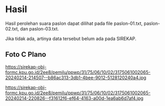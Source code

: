 # Hasil

Hasil perolehan suara paslon dapat dilihat pada file paslon-01.txt, paslon-02.txt, dan paslon-03.txt.

Jika tidak ada, artinya data tersebut belum ada pada SIREKAP.

## Foto C Plano

https://sirekap-obj-formc.kpu.go.id/2ee8/pemilu/ppwp/31/75/06/10/02/3175061002065-20240214-214507--b86ac313-3db1-4bee-9012-5128120240a4.jpg

https://sirekap-obj-formc.kpu.go.id/2ee8/pemilu/ppwp/31/75/06/10/02/3175061002065-20240214-220826--f31612f6-ef64-4163-a00d-1ea6ab6d7af4.jpg
